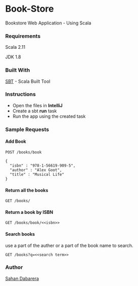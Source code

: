 # Book-Store

Bookstore Web Application - Using Scala

### Requirements
Scala 2.11 

JDK 1.8

### Built With

[SBT](https://www.scala-sbt.org/) - Scala Built Tool

### Instructions

- Open the files in **IntelliJ** 
- Create a sbt **run** task 
- Run the app using the created task

### Sample Requests 

#### Add Book

```
POST /books/book
```

```
{
  "isbn" : "978-1-56619-909-5",
  "author" : "Alex Goot",
  "title" : "Musical Life"
}
```
#### Return all the books

```
GET /books/
```
#### Return a book by ISBN

```
GET /books/book/<<isbn>>
```
#### Search books
use a part of the auther or a part of the book name to search.
```
GET /books?q=<<search term>>
```

### Author

[Sahan Dabarera](https://www.linkedin.com/in/sahan-poornaka/)

